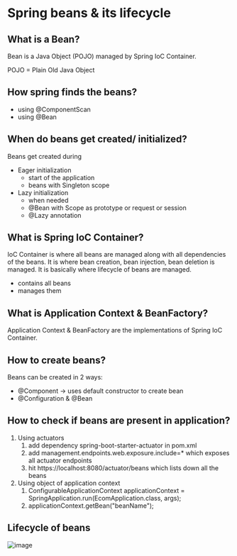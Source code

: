 # Spring beans & its lifecycle

## What is a Bean?

Bean is a Java Object (POJO) managed by Spring IoC Container.

POJO = Plain Old Java Object

## How spring finds the beans?
- using @ComponentScan
- using @Bean
  
## When do beans get created/ initialized?
Beans get created during
- Eager initialization
   - start of the application
   - beans with Singleton scope    
- Lazy initialization
   - when needed
   - @Bean with Scope as prototype or request or session
   - @Lazy annotation

## What is Spring IoC Container?
IoC Container is where all beans are managed along with all dependencies of the beans. It is where bean creation, bean injection, bean deletion is managed. It is basically where lifecycle of beans are managed.
- contains all beans
- manages them

## What is Application Context & BeanFactory?
Application Context & BeanFactory are the implementations of Spring IoC Container.

## How to create beans?
Beans can be created in 2 ways:
- @Component -> uses default constructor to create bean
- @Configuration & @Bean

## How to check if beans are present in application?
1. Using actuators
   1. add dependency spring-boot-starter-actuator in pom.xml
   2. add management.endpoints.web.exposure.include=* which exposes all actuator endpoints
   3. hit https://localhost:8080/actuator/beans which lists down all the beans
3. Using object of application context
   1. ConfigurableApplicationContext applicationContext = SpringApplication.run(EcomApplication.class, args);
   2. applicationContext.getBean("beanName");

## Lifecycle of beans
![image](https://github.com/user-attachments/assets/e445d2ce-defe-46f8-97e7-b35ac3615c25)


